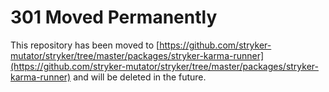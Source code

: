 # 301 Moved Permanently 

This repository has been moved to [https://github.com/stryker-mutator/stryker/tree/master/packages/stryker-karma-runner](https://github.com/stryker-mutator/stryker/tree/master/packages/stryker-karma-runner) and will be deleted in the future.
